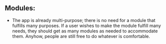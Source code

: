 ## Modules:
- The app is already multi-purpose; there is no need for a module that fulfills many purposes. If a user wishes to make the module fulfill many needs, they should get as many modules as needed to accommodate them. Anyhow, people are still free to do whatever is comfortable.